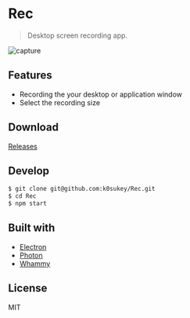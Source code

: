 # Rec

> Desktop screen recording app.

![capture](capture.png)

## Features

* Recording the your desktop or application window
* Select the recording size

## Download

[Releases](https://github.com/k0sukey/Rec/releases)

## Develop

```sh
$ git clone git@github.com:k0sukey/Rec.git
$ cd Rec
$ npm start
```

## Built with

* [Electron](http://electron.atom.io)
* [Photon](http://photonkit.com)
* [Whammy](https://github.com/antimatter15/whammy)

## License

MIT